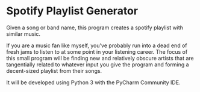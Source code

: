 # Spotify Playlist Generator

Given a song or band name, this program creates a spotify playlist with similar music.

If you are a music fan like myself, you've probably run into a dead end of fresh jams to listen to at some
point in your listening career. The focus of this small program will be finding new and relatively obscure
artists that are tangentially related to whatever input you give the program and forming a decent-sized
playlist from their songs.

It will be developed using Python 3 with the PyCharm Community IDE.